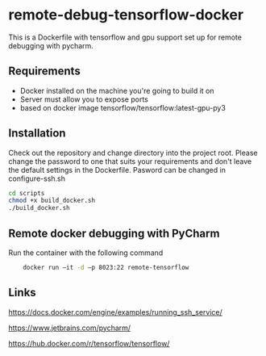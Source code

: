 # remote-debug-tensorflow-docker
This is a Dockerfile with tensorflow and gpu support set up for remote debugging with pycharm.


## Requirements

- Docker installed on the machine you're going to build it on
- Server must allow you to expose ports
- based on docker image tensorflow/tensorflow:latest-gpu-py3

## Installation
Check out the repository and change directory into the project root.
Please change the password to one that suits your requirements and don't 
leave the default settings in the Dockerfile.
Pasword can be changed in configure-ssh.sh
```bash
cd scripts
chmod +x build_docker.sh
./build_docker.sh
```
## Remote docker debugging with PyCharm

Run the container with the following command
```bash
    docker run –it -d –p 8023:22 remote-tensorflow
```


## Links
https://docs.docker.com/engine/examples/running_ssh_service/

https://www.jetbrains.com/pycharm/

https://hub.docker.com/r/tensorflow/tensorflow/



